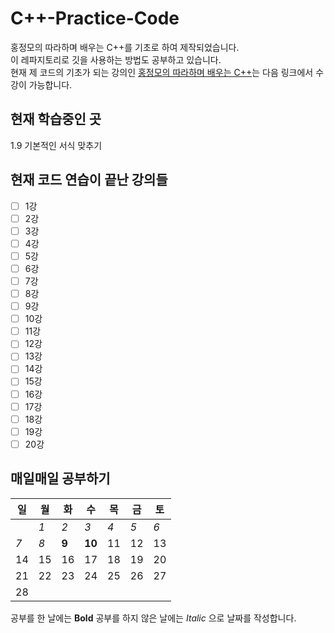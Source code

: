 # C++-Practice-Code
홍정모의 따라하며 배우는 C++를 기초로 하여 제작되었습니다.  
이 레파지토리로 깃을 사용하는 방법도 공부하고 있습니다.  
현재 제 코드의 기초가 되는 강의인 [홍정모의 따라하며 배우는 C++](https://www.inflearn.com/course/following-c-plus)는 다음 링크에서 수강이 가능합니다.

## 현재 학습중인 곳
1.9 기본적인 서식 맞추기

## 현재 코드 연습이 끝난 강의들
- [ ] 1강
- [ ] 2강
- [ ] 3강
- [ ] 4강
- [ ] 5강
- [ ] 6강
- [ ] 7강
- [ ] 8강
- [ ] 9강
- [ ] 10강
- [ ] 11강
- [ ] 12강
- [ ] 13강
- [ ] 14강
- [ ] 15강
- [ ] 16강
- [ ] 17강
- [ ] 18강
- [ ] 19강
- [ ] 20강

## 매일매일 공부하기
| 일 | 월 | 화 | 수 | 목 | 금 | 토 |
|---|---|---|---|---|---|---|
|   | _1_ | _2_ | _3_ | _4_ | _5_ | _6_ |
| _7_ | _8_ | **9** | **10** | 11 | 12 | 13 |
| 14 | 15 | 16 | 17 | 18 | 19 | 20 |
| 21 | 22 | 23 | 24 | 25 | 26 | 27 |
| 28 |   |   |   |   |   |   |

공부를 한 날에는 **Bold** 공부를 하지 않은 날에는 _Italic_ 으로 날짜를 작성합니다.
